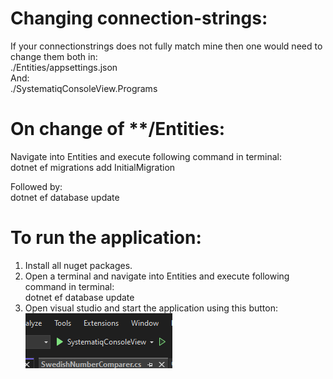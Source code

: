 # Changing connection-strings:
If your connectionstrings does not fully match mine then one would need to change them both in:<br> 
./Entities/appsettings.json<br>
And:<br>
./SystematiqConsoleView.Programs


# On change of **/Entities:
Navigate into Entities and execute following command in terminal:<br>
dotnet ef migrations add InitialMigration

Followed by:<br>
dotnet ef database update

# To run the application:
1. Install all nuget packages.
2. Open a terminal and navigate into Entities and execute following command in terminal:<br>dotnet ef database update
3. Open visual studio and start the application using this button:<br> ![Execute/run-button](./Images/run_button.png)
